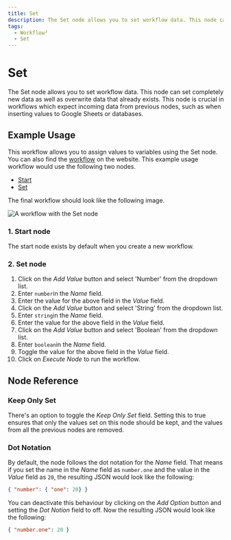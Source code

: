 ```yaml
---
title: Set
description: The Set node allows you to set workflow data. This node can set completely new data as well as overwrite data that already exists. This node is crucial in workflows which expect incoming data from previous nodes, such as when inserting values to Google Sheets or databases.
tags:
  - Workflow²
  - Set
---
```


# Set

The Set node allows you to set workflow data. This node can set completely new data as well as overwrite data that already exists. This node is crucial in workflows which expect incoming data from previous nodes, such as when inserting values to Google Sheets or databases.


## Example Usage

This workflow allows you to assign values to variables using the Set node. You can also find the [workflow](https://n8n.io/workflows/526) on the website. This example usage workflow would use the following two nodes.
- [Start](/workflow/integrations/core-nodes/workflow-nodes-base.start/)
- [Set]()


The final workflow should look like the following image.

![A workflow with the Set node](/_images/integrations/core-nodes/set/workflow.png)

### 1. Start node

The start node exists by default when you create a new workflow.

### 2. Set node

1. Click on the *Add Value* button and select 'Number' from the dropdown list.
2. Enter `number`in the *Name* field.
3. Enter the value for the above field in the *Value* field.
4. Click on the *Add Value* button and select 'String' from the dropdown list.
5. Enter `string`in the *Name* field.
6. Enter the value for the above field in the *Value* field.
7. Click on the *Add Value* button and select 'Boolean' from the dropdown list.
8. Enter `boolean`in the *Name* field.
9. Toggle the value for the above field in the *Value* field.
10. Click on *Execute Node* to run the workflow.


## Node Reference

### Keep Only Set

There's an option to toggle the *Keep Only Set* field. Setting this to true ensures that only the values set on this node should be kept, and the values from all the previous nodes are removed.

### Dot Notation

By default, the node follows the dot notation for the *Name* field. That means if you set the name in the *Name* field as `number.one` and the value in the *Value* field as `20`, the resulting JSON would look like the following:

```json
{ "number": { "one": 20} }
```

You can deactivate this behaviour by clicking on the *Add Option* button and setting the *Dot Notion* field to off. Now the resulting JSON would look like the following:

```json
{ "number.one": 20 }
```




